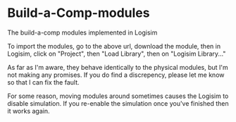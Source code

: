 # Build-a-Comp-modules
The build-a-comp modules implemented in Logisim

To import the modules, go to the above url, download the module, then in Logisim, click on "Project", then "Load Library", then on "Logisim Library..."

As far as I'm aware, they behave identically to the physical modules, but I'm not making any promises. If you do find a discrepency, please let me know so that I can fix the fault.

For some reason, moving modules around sometimes causes the Logisim to disable simulation. If you re-enable the simulation once you've finished then it works again.